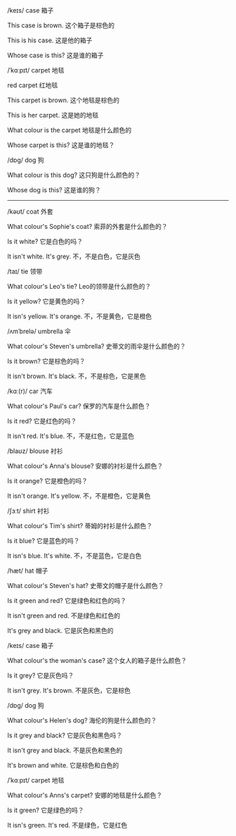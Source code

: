 /keɪs/	case	箱子

This case is brown.	这个箱子是棕色的

This is his case.	这是他的箱子

Whose case is this?	这是谁的箱子



/ˈkɑːpɪt/	carpet	地毯

red carpet	红地毯

This carpet is brown.	这个地毯是棕色的

This is her carpet.	这是她的地毯

What colour is the carpet	地毯是什么颜色的

Whose carpet is this?	这是谁的地毯？



/dɒɡ/	dog	狗

What colour is this dog?	这只狗是什么颜色的？

Whose dog is this?	这是谁的狗？

------



/kəʊt/	coat	外套

What colour's Sophie's coat?	索菲的外套是什么颜色的？

Is it white?	它是白色的吗？

It isn't white. It's grey.	不，不是白色，它是灰色



/taɪ/	tie	领带

What colour's Leo's tie?	Leo的领带是什么颜色的？

Is it yellow?	它是黄色的吗？

It isn's yellow. It's orange.	不，不是黄色，它是橙色



/ʌmˈbrelə/	umbrella	伞

What colour's Steven's umbrella?	史蒂文的雨伞是什么颜色的？

Is it brown?	它是棕色的吗？

It isn't brown. It's black.	不，不是棕色，它是黑色



/kɑː(r)/	car	汽车

What colour's Paul's car?	保罗的汽车是什么颜色？

Is it red?	它是红色的吗？

It isn't red. It's blue.	不，不是红色，它是蓝色



/blaʊz/	blouse	衬衫

What colour's Anna's blouse?	安娜的衬衫是什么颜色？

Is it orange?	它是橙色的吗？

It isn't orange. It's yellow.	不，不是橙色，它是黄色



/ʃɜːt/	shirt	衬衫

What colour's Tim's shirt?	蒂姆的衬衫是什么颜色？

Is it blue?	它是蓝色的吗？

It isn's blue. It's white.	不，不是蓝色，它是白色



/hæt/	hat	帽子

What colour's Steven's hat?	史蒂文的帽子是什么颜色？

Is it green and red?	它是绿色和红色的吗？

It isn't green and red.	不是绿色和红色的

It's grey and black.	它是灰色和黑色的



/keɪs/	case	箱子

What colour's the woman's case?	这个女人的箱子是什么颜色？

Is it grey?	它是灰色吗？

It isn't grey. It's brown.	不是灰色，它是棕色



/dɒɡ/	dog	狗

What colour's Helen's dog?	海伦的狗是什么颜色的？

Is it grey and black?	它是灰色和黑色吗？

It isn't grey and black.	不是灰色和黑色的

It's brown and white.	它是棕色和白色的



/ˈkɑːpɪt/	carpet	地毯

What colour's Anns's carpet?	安娜的地毯是什么颜色？

Is it green?	它是绿色的吗？

It isn's green. It's red.	不是绿色，它是红色